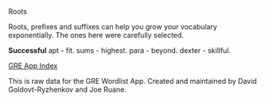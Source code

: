 
Roots

Roots, prefixes and suffixes can help you grow your vocabulary exponentially. The ones here were carefully selected. 

**Successful**
apt - fit.
sums - highest.
para - beyond.
dexter - skillful.

[GRE App Index](/index.md)
  
This is raw data for the GRE Wordlist App.
Created and maintained by David Goldovt-Ryzhenkov and Joe Ruane.
